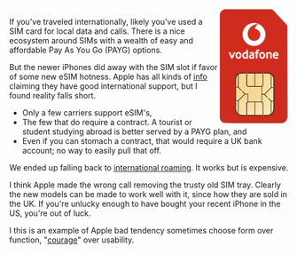 <!--
.. title: The iPhone's SIM Tray Went Away Too Soon
.. slug: esim
.. date: 2024-01-05 02:34:49 UTC-08:00
.. tags: 
.. category: 
.. link: 
.. description: 
.. type: text
-->

<img style="float:right" class="postimage" src="/f/sim.png" alt="SIM" width=25%>

If you've traveled internationally, likely you've used a SIM card
for local data and calls. There is a nice ecosystem around SIMs
with a wealth of easy and affordable Pay As You Go (PAYG) options.

But the newer iPhones did away with the SIM slot if favor of some new
eSIM hotness. Apple has all kinds of [info][] claiming they have good
international support, but I found reality falls short.

*  Only a few carriers support eSIM's,
*  The few that do require a contract. A tourist or student
   studying abroad is better served by a PAYG plan, and
*  Even if you can stomach a contract, that would require a UK bank
   account; no way to easily pull that off.

We ended up falling back to [international roaming][a]. It works but
is expensive.

I think Apple made the wrong call removing the trusty old SIM tray.
Clearly the new models can be made to work well with it, since how
they are sold in the UK.  If you're unlucky enough to have bought
your recent iPhone in the US, you're out of luck. 

I this is an example of Apple bad tendency sometimes choose form
over function, "[courage][]" over usability.

[info]: https://support.apple.com/en-gb/HT209096
[a]: https://www.att.com/international/day-pass/
[courage]: https://www.theringer.com/2016/9/7/16038622/why-did-apple-remove-the-headphone-jack-courage
